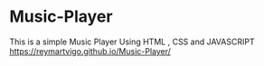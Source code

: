 # Music-Player

This is a simple Music Player Using HTML , CSS and JAVASCRIPT
https://reymartvigo.github.io/Music-Player/
